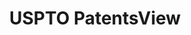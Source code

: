 ---
bigquery: https://console.cloud.google.com/bigquery?p=patents-public-data&d=patentsview&page=dataset
citation: Attribution should be given to PatentsView for use, distribution, or derivative
  works.
code: https://github.com/CSSIP-AIR/PatentsView-Code-Snippets/
contributors: USPTO
cost: None
description: 'PatentsView includes US patent data including raw data (summaries, applications,
  pregrant applications), disambugations of inventors and assignees, and inventor
  gender estimates.  Also foreign priority data, # of figures and sheets, and government
  interest statements.'
documentation: https://patentsview.org/query/builder-faqs
last_edit: 04/09/2022, 20:02:17
location: https://patentsview.org/
maintained_by: USPTO
record_creation_timestamp: 12/2/2020 17:20:46
schema_fields:
- disamb_inventor_id_20191231
- disamb_assignee_id_20190312
- field_id
- classification_level
- term_disclaimer
- lapse_of_patent
- name_first
- attribution_status
- subclass
- disamb_assignee_id_20191231
- num
- f102_date
- disamb_inventor_id_20170808
- filename
- term_grant
- section
- fname
- country
- inventor_id
- lname
- disamb_inventor_id_20171003
- disamb_inventor_id_20200630
- disamb_inventor_id_20190312
- male_flag
- subgroup
- doctype
- disamb_inventor_id_20190820
- main_group
- classification_status
- num_claims
- subsection_id
- f371_date
- ipc_version_indicator
- sequence
- status
- patent_id
- mainclass_id
- doc_type
- disamb_inventor_id_20171226
- uuid
- reldocno
- subcategory_id
- rawassignee_id
- latitude
- rule_47
- level_one
- sector_title
- gi_statement
- latin_name
- disamb_assignee_id_20200929
- designation
- num_figures
- contract_award_number
- kind
- disamb_assignee_id_20200331
- _102_date
- disamb_assignee_id_20181127
- exemplary
- assignee_id
- longitude
- name
- county
- application_id
- lawyer_id
- disamb_inventor_id_20191008
- applicant_type
- disamb_inventor_id_20170307
- rawinventor_id
- subclass_id
- deceased
- disamb_inventor_id_20181127
- relkind
- _371_date
- group
- num_sheets
- series_code
- latlong
- organization
- section_id
- disamb_assignee_id_20190820
- disamb_inventor_id_20200929
- variety
- classification_value
- rawlocation_id
- disamb_inventor_id_20200331
- publication_number
- id
- ipc_class
- classification_data_source
- location_id
- country_transformed
- abstract
- withdrawn
- disclaimer_date
- text
- role
- group_id
- disamb_inventor_id_20201229
- level_two
- citation_id
- disamb_inventor_id_20180528
- action_date
- level_three
- symbol_position
- organization_id
- city
- date
- subgroup_id
- name_last
- category
- length
- title
- male
- state_fips
- county_fips
- term_extension
- rel_id
- dependent
- type
- state
- field_title
- disamb_assignee_id_20191008
- category_id
- number
- disamb_assignee_id_20200630
shortname: patentsview
tags:
- disambiguation
- United States
- gender
terms_of_use: Creative Commons Attribution 4.0 International License.
timeframe: 1963-1999
title: USPTO PatentsView
uuid: cf1780b1-e265-4e49-8d1d-83b9cfe0fd9a
---